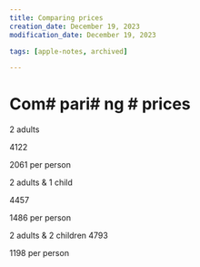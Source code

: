 ```yaml
---
title: Comparing prices
creation_date: December 19, 2023
modification_date: December 19, 2023

tags: [apple-notes, archived]

---
```



# Com# pari# ng # prices

2 adults

4122

2061 per person 

2 adults & 1 child

4457

1486 per person 

2 adults & 2 children
4793

1198 per person 


